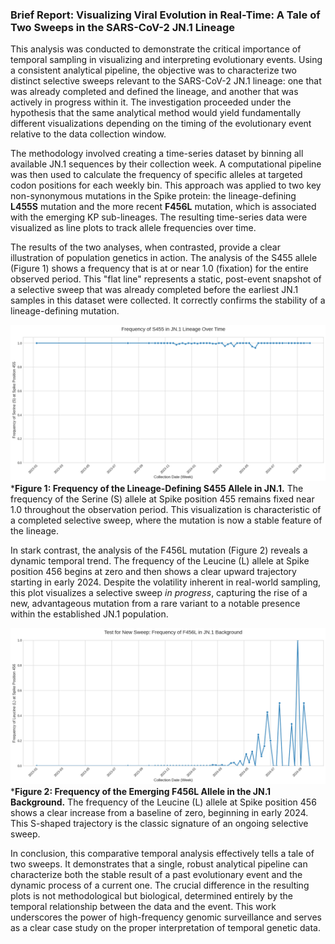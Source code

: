 ### **Brief Report: Visualizing Viral Evolution in Real-Time: A Tale of Two Sweeps in the SARS-CoV-2 JN.1 Lineage**

This analysis was conducted to demonstrate the critical importance of temporal sampling in visualizing and interpreting evolutionary events. Using a consistent analytical pipeline, the objective was to characterize two distinct selective sweeps relevant to the SARS-CoV-2 JN.1 lineage: one that was already completed and defined the lineage, and another that was actively in progress within it. The investigation proceeded under the hypothesis that the same analytical method would yield fundamentally different visualizations depending on the timing of the evolutionary event relative to the data collection window.

The methodology involved creating a time-series dataset by binning all available JN.1 sequences by their collection week. A computational pipeline was then used to calculate the frequency of specific alleles at targeted codon positions for each weekly bin. This approach was applied to two key non-synonymous mutations in the Spike protein: the lineage-defining **L455S** mutation and the more recent **F456L** mutation, which is associated with the emerging KP sub-lineages. The resulting time-series data were visualized as line plots to track allele frequencies over time.

The results of the two analyses, when contrasted, provide a clear illustration of population genetics in action. The analysis of the S455 allele (Figure 1) shows a frequency that is at or near 1.0 (fixation) for the entire observed period. This "flat line" represents a static, post-event snapshot of a selective sweep that was already completed before the earliest JN.1 samples in this dataset were collected. It correctly confirms the stability of a lineage-defining mutation.

<!-- Figure 1 Placeholder -->
![S455 Frequency Plot](./jn1_s455_frequency.png)
***Figure 1: Frequency of the Lineage-Defining S455 Allele in JN.1.** The frequency of the Serine (S) allele at Spike position 455 remains fixed near 1.0 throughout the observation period. This visualization is characteristic of a completed selective sweep, where the mutation is now a stable feature of the lineage.

In stark contrast, the analysis of the F456L mutation (Figure 2) reveals a dynamic temporal trend. The frequency of the Leucine (L) allele at Spike position 456 begins at zero and then shows a clear upward trajectory starting in early 2024. Despite the volatility inherent in real-world sampling, this plot visualizes a selective sweep *in progress*, capturing the rise of a new, advantageous mutation from a rare variant to a notable presence within the established JN.1 population.

<!-- Figure 2 Placeholder -->
![F456L Frequency Plot](./f456l_frequency.png)
***Figure 2: Frequency of the Emerging F456L Allele in the JN.1 Background.** The frequency of the Leucine (L) allele at Spike position 456 shows a clear increase from a baseline of zero, beginning in early 2024. This S-shaped trajectory is the classic signature of an ongoing selective sweep.

In conclusion, this comparative temporal analysis effectively tells a tale of two sweeps. It demonstrates that a single, robust analytical pipeline can characterize both the stable result of a past evolutionary event and the dynamic process of a current one. The crucial difference in the resulting plots is not methodological but biological, determined entirely by the temporal relationship between the data and the event. This work underscores the power of high-frequency genomic surveillance and serves as a clear case study on the proper interpretation of temporal genetic data.
